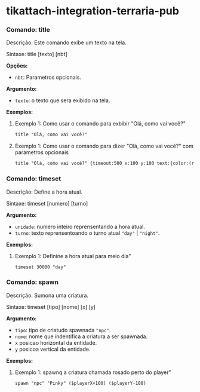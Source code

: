 # tikattach-integration-terraria-pub

### Comando: title

Descrição:
Este comando exibe um texto na tela.

Sintaxe: title [texto] [nbt]

**Opções:**
- `nbt`: Parametros opcionais.

**Argumento:**
- `texto`: o texto que sera exibido na tela.

**Exemplos:**
1. Exemplo 1: Como usar o comando para exbibir "Olá, como vai você?"
   ```markdown
   title "Olá, como vai você?"

1. Exemplo 1: Como usar o comando para dizer "Olá, como vai você?" com parametros opcionais
   ```markdown
   title "Olá, como vai você?" {timeout:500 x:100 y:100 text:{color:(rgba 255 0 0 255)}}

### Comando: timeset

Descrição:
Define a hora atual.

Sintaxe: timeset [numero] [turno]

**Argumento:**
- `unidade`: numero inteiro reprensentando a hora atual.
- `turno`: texto reprensentoando o turno atual `"day"` | `"night"`.

**Exemplos:**
1. Exemplo 1: Definine a hora atual para meio dia"
   ```markdown
   timeset 30000 "day"

### Comando: spawn

Descrição:
Sumona uma criatura.

Sintaxe: timeset [tipo] [nome] [x] [y]

**Argumento:**
- `tipo`: tipo de criatudo spawnada `"npc"`.
- `nome`: nome que indentifica a criatura a ser spawnada.
- `x` posicao horizontal da entidade.
- `y` posicoa vertical da entidade.

**Exemplos:**
1. Exemplo 1: spawnq a criatura chamada rosado perto do player"
   ```markdown
   spawn "npc" "Pinky" ($playerX+100) ($playerY-100)
